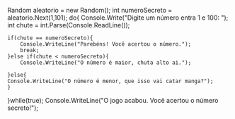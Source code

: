 Random aleatorio = new Random();
int numeroSecreto = aleatorio.Next(1,101);
do{
    Console.Write("Digite um número entra 1 e 100: ");
    int chute = int.Parse(Console.ReadLine());

    if(chute == numeroSecreto){
        Console.WriteLine("Parebéns! Você acertou o número.");
        break;
    }else if(chute < numeroSecreto){
        Console.WriteLine("O número é maior, chuta alto ai.");

    }else{
    Console.WriteLine("O número é menor, que isso vai catar manga?");    
    }

}while(true);
Console.WriteLine("O jogo acabou. Você acertou o número secreto!");
